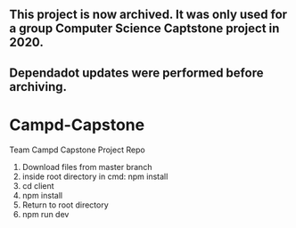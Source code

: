 ## This project is now archived. It was only used for a group Computer Science Captstone project in 2020.
## Dependadot updates were performed before archiving.

# Campd-Capstone
Team Campd Capstone Project Repo

1. Download files from master branch
2. inside root directory in cmd: npm install
3. cd client
4. npm install
5. Return to root directory
6. npm run dev
